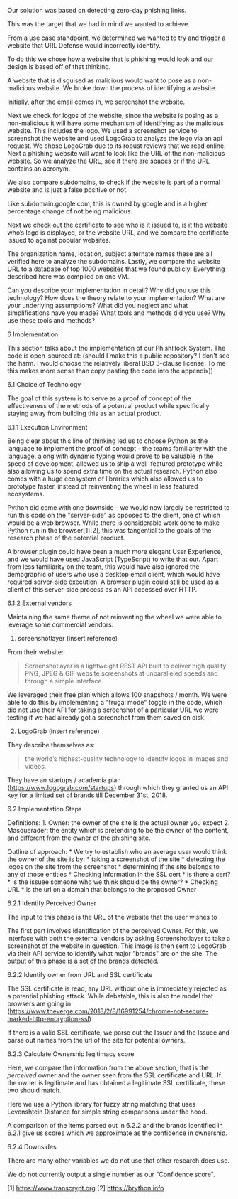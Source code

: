 Our solution was based on detecting zero-day phishing links. 

This was the target that we had in mind we wanted to achieve. 

From a use case standpoint, we determined we wanted to try and trigger a website that URL Defense would incorrectly identify. 

To do this we chose how a website that is phishing would look and our design is based off of that thinking. 

A website that is disguised as malicious would want to pose as a non-malicious website. 
We broke down the process of identifying a website. 

Initially, after the email comes in, we screenshot the website. 

Next we check for logos of the website, since the website is posing as a non-malicious it will have some mechanism of identifying as the malicious website. 
This includes the logo. 
We used a screenshot service to screenshot the website and used LogoGrab to analyze the logo via an api request. 
We chose LogoGrab due to its robust reviews that we read online. 
Next a phishing website will want to look like the URL of the non-malicious website. 
So we analyze the URL, see if there are spaces or if the URL contains an acronym.

We also compare subdomains, to check if the website is part of a normal website and is just a false positive or not.

Like subdomain.google.com, this is owned by google and is a higher percentage change of not being malicious. 

Next we check out the certificate to see who is it issued to, is it the website who’s logo is displayed, or the website URL, and we compare the certificate issued to against popular websites.

The organization name, location, subject alternate names these are all verified here to analyze the subdomains.
Lastly, we compare the website URL to a database of top 1000 websites that we found publicly. Everything described here was compiled on one VM.  





Can you describe your implementation in detail? Why did you use this technology?
How does the theory relate to your implementation? What are your underlying assumptions?
What did you neglect and what simplifications have you made? What tools and methods did you use?
Why use these tools and methods?


6 Implementation

This section talks about the implementation of our PhishHook System. 
The code is open-sourced at: (should I make this a public repository? I don't see the harm. I would choose the relatively liberal BSD 3-clause license. To me this makes more sense than copy pasting the code into the appendix))

6.1 Choice of Technology

The goal of this system is to serve as a proof of concept of the effectiveness of the methods of a potential product while specifically staying away from building this as an actual product.

6.1.1 Execution Environment

Being clear about this line of thinking led us to choose Python as the language to implement the proof of concept - the teams familiarity with the language, along with dynamic typing would prove to be valuable in the speed of development, allowed us to ship a well-featured prototype while also allowing us to spend extra time on the actual research. Python also comes with a huge ecosystem of libraries which also allowed us to prototype faster, instead of reinventing the wheel in less featured ecosystems.

Python did come with one downside - we would now largely be restricted to run this code on the "server-side" as opposed to the client, one of which would be a web browser. While there is considerable work done to make Python run in the browser[1][2], this was tangential to the goals of the research phase of the potential product.

A browser plugin could have been a much more elegant User Experience, and we would have used JavaScript (TypeScript) to write that out. Apart from less familiarity on the team, this would have also ignored the demographic of users who use a desktop email client, which would have required server-side execution. A browser plugin could still be used as a client of this server-side process as an API accessed over HTTP.

6.1.2 External vendors

Maintaining the same theme of not reinventing the wheel we were able to leverage some commercial vendors:

1. screenshotlayer (insert reference)

From their website:
> Screenshotlayer is a lightweight REST API built to deliver high quality PNG, JPEG & GIF website screenshots at unparalleled speeds and through a simple interface.

We leveraged their free plan which allows 100 snapshots / month. We were able to do this by implementing a "frugal mode" toggle in the code, which did not use their API for taking a screenshot of a particular URL we were testing if we had already got a screenshot from them saved on disk.

2. LogoGrab (insert reference)

They describe themselves as:
>  the world’s highest-quality technology to identify logos in images and videos.

They have an startups / academia plan (https://www.logograb.com/startups) through which they granted us an API key for a limited set of brands till December 31st, 2018.

6.2 Implementation Steps

Definitions:
    1. Owner: the owner of the site is the actual owner you expect
    2. Masquerader: the entity which is pretending to be the owner of the
        content, and different from the owner of the phishing site.

Outline of approach:
    * We try to establish who an average user would think the owner of the
      site is by:
        * taking a screenshot of the site
        * detecting the logos on the site from the screenshot
        * determining if the site belongs to any of those entities
    * Checking information in the SSL cert
        * is there a cert?
        * is the issuee someone who we think should be the owner?
    * Checking URL
        * is the url on a domain that belongs to the proposed Owner

6.2.1 Identify Perceived Owner

The input to this phase is the URL of the website that the user wishes to 

The first part involves identification of the perceived Owner. For this, we interface with both the external vendors by asking Screenshotlayer to take a screenshot of the website in question. This image is then sent to LogoGrab via their API service to identify what major "brands" are on the site.
The output of this phase is a set of the brands detected.

6.2.2 Identify owner from URL and SSL certificate

The SSL certificate is read, any URL without one is immediately rejected as a
potential phishing attack. While debatable, this is also the model that browsers
are going in
(https://www.theverge.com/2018/2/8/16991254/chrome-not-secure-marked-http-encryption-ssl)

If there is a valid SSL certificate, we parse out the Issuer and the Issuee and
parse out names from the url of the site for potential owners.

6.2.3 Calculate Ownership legitimacy score

Here, we compare the information from the above section, that is the _perceived_
owner and the owner seen from the SSL certificate and URL. If the owner is
legitimate and has obtained a legitimate SSL certificate, these two should
match.

Here we use a Python library for fuzzy string matching that uses Levenshtein Distance for simple string comparisons under the hood.

A comparison of the items parsed out in 6.2.2 and the brands identified in 6.2.1
give us scores which we approximate as the confidence in ownership.

6.2.4 Downsides

There are many other variables we do not use that other research does use.

We do not currently output a single number as our "Confidence score". 


[1] https://www.transcrypt.org
[2] https://brython.info
